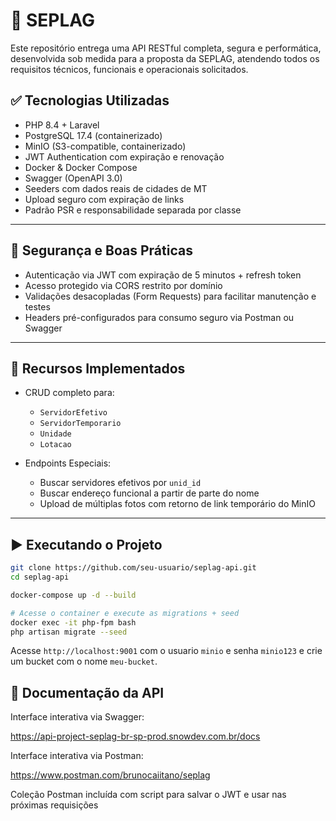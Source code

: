 # 📘 SEPLAG

Este repositório entrega uma API RESTful completa, segura e performática, desenvolvida sob medida para a proposta da SEPLAG, atendendo todos os requisitos técnicos, funcionais e operacionais solicitados.

## ✅ Tecnologias Utilizadas

- PHP 8.4 + Laravel
- PostgreSQL 17.4 (containerizado)
- MinIO (S3-compatible, containerizado)
- JWT Authentication com expiração e renovação
- Docker & Docker Compose
- Swagger (OpenAPI 3.0)
- Seeders com dados reais de cidades de MT
- Upload seguro com expiração de links
- Padrão PSR e responsabilidade separada por classe

---

## 🔐 Segurança e Boas Práticas

- Autenticação via JWT com expiração de 5 minutos + refresh token
- Acesso protegido via CORS restrito por domínio
- Validações desacopladas (Form Requests) para facilitar manutenção e testes
- Headers pré-configurados para consumo seguro via Postman ou Swagger

---

## 🧪 Recursos Implementados

- CRUD completo para:
  - `ServidorEfetivo`
  - `ServidorTemporario`
  - `Unidade`
  - `Lotacao`

- Endpoints Especiais:
  - Buscar servidores efetivos por `unid_id`
  - Buscar endereço funcional a partir de parte do nome
  - Upload de múltiplas fotos com retorno de link temporário do MinIO

---

## ▶️ Executando o Projeto

```bash
git clone https://github.com/seu-usuario/seplag-api.git
cd seplag-api

docker-compose up -d --build

# Acesse o container e execute as migrations + seed
docker exec -it php-fpm bash
php artisan migrate --seed
```

Acesse `http://localhost:9001` com o usuario `minio` e senha `minio123` e crie um bucket com o nome `meu-bucket`.
## 🧾 Documentação da API

Interface interativa via Swagger:

https://api-project-seplag-br-sp-prod.snowdev.com.br/docs

Interface interativa via Postman:

https://www.postman.com/brunocaiitano/seplag

Coleção Postman incluída com script para salvar o JWT e usar nas próximas requisições
